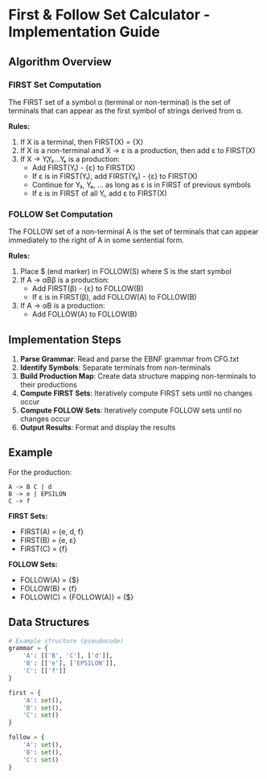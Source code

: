 # First & Follow Set Calculator - Implementation Guide

## Algorithm Overview

### FIRST Set Computation

The FIRST set of a symbol α (terminal or non-terminal) is the set of terminals that can appear as the first symbol of strings derived from α.

**Rules:**
1. If X is a terminal, then FIRST(X) = {X}
2. If X is a non-terminal and X → ε is a production, then add ε to FIRST(X)
3. If X → Y₁Y₂...Yₖ is a production:
   - Add FIRST(Y₁) - {ε} to FIRST(X)
   - If ε is in FIRST(Y₁), add FIRST(Y₂) - {ε} to FIRST(X)
   - Continue for Y₃, Y₄, ... as long as ε is in FIRST of previous symbols
   - If ε is in FIRST of all Yᵢ, add ε to FIRST(X)

### FOLLOW Set Computation

The FOLLOW set of a non-terminal A is the set of terminals that can appear immediately to the right of A in some sentential form.

**Rules:**
1. Place $ (end marker) in FOLLOW(S) where S is the start symbol
2. If A → αBβ is a production:
   - Add FIRST(β) - {ε} to FOLLOW(B)
   - If ε is in FIRST(β), add FOLLOW(A) to FOLLOW(B)
3. If A → αB is a production:
   - Add FOLLOW(A) to FOLLOW(B)

## Implementation Steps

1. **Parse Grammar**: Read and parse the EBNF grammar from CFG.txt
2. **Identify Symbols**: Separate terminals from non-terminals
3. **Build Production Map**: Create data structure mapping non-terminals to their productions
4. **Compute FIRST Sets**: Iteratively compute FIRST sets until no changes occur
5. **Compute FOLLOW Sets**: Iteratively compute FOLLOW sets until no changes occur
6. **Output Results**: Format and display the results

## Example

For the production:
```
A -> B C | d
B -> e | EPSILON
C -> f
```

**FIRST Sets:**
- FIRST(A) = {e, d, f}
- FIRST(B) = {e, ε}
- FIRST(C) = {f}

**FOLLOW Sets:**
- FOLLOW(A) = {$}
- FOLLOW(B) = {f}
- FOLLOW(C) = {FOLLOW(A)} = {$}

## Data Structures

```python
# Example structure (pseudocode)
grammar = {
    'A': [['B', 'C'], ['d']],
    'B': [['e'], ['EPSILON']],
    'C': [['f']]
}

first = {
    'A': set(),
    'B': set(),
    'C': set()
}

follow = {
    'A': set(),
    'B': set(),
    'C': set()
}
```
